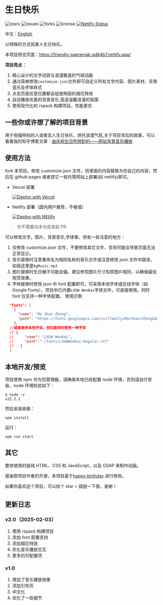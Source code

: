 # 生日快乐

<p>
<img src="https://img.shields.io/github/stars/abandon888/HappyBirthday" alt="stars" />
<img src="https://img.shields.io/github/issues/abandon888/HappyBirthday" alt="issues" />
<img src="https://img.shields.io/github/forks/abandon888/HappyBirthday" alt="forks" />
<img src="https://img.shields.io/github/license/abandon888/HappyBirthday" alt="license" />
<a href="https://app.netlify.com/sites/friendly-paprenjak-ad64b7/deploys"><img src="https://api.netlify.com/api/v1/badges/39d29171-f3b1-4172-932e-1f657058303a/deploy-status" alt="Netlify Status" /></a>
</p>

中文｜[English](./README_EN.md)

以特殊的方式祝某人生日快乐。

本项目预览页面：<https://friendly-paprenjak-ad64b7.netlify.app/>

**项目亮点：**

1. 精心设计的文字动效与浪漫飘逸的气球动画
2. 通过简单修改`customize.json`文件即可自定义所有文字内容、图片素材、背景音乐及字体样式
3. 点击页面任意位置都会绽放绚丽的烟花特效
4. 自动播放优美的背景音乐,营造温馨浪漫的氛围
5. 使用现代化的 rspack 构建项目，性能更优

## 一些你或许想了解的项目背景

用于祝福特别的人或者恋人生日快乐，烘托浪漫气氛,关于项目背后的故事，可以看看我的知乎博客文章：[由庆祝生日所想到的——网站背景音乐播放](https://zhuanlan.zhihu.com/p/677636150)

## 使用方法

fork 本项目，修改 customize.json 文件，将里面的内容替换为你自己的内容，然后在 github pages 或者其它一些托管网站上部署(如 netlify)即可。
- Vercel 部署

   [![Deploy with Vercel](https://vercel.com/button)](https://vercel.com/new/clone?repository-url=https%3A%2F%2Fgithub.com%2Fabandon888%2FHappyBirthday&project-name=happy-birthday)

- Netlify 部署（国内用户推荐，不被墙）

   [![Deploy with NEtlify](https://www.netlify.com/img/deploy/button.svg)](https://app.netlify.com/start/deploy?repository=https://github.com/eryaozm/HappyBirthday)

> 你不需要向本仓库发起 PR

可以修改文字，图片，背景音乐,字体等，但有一些注意的地方：

1. 仅修改 customize.json 文件，不要修改其它文件，否则可能会导致页面无法正常显示。
2. 音乐替换时注意重命名为相同名称的音乐文件或注意修改 json 文件中路径，如我这里是`bgMusic.mp3`
3. 图片替换时生日帽子可能会偏，建议修剪图片尺寸和原图片相同，以确保最佳观赏效果。
4. 字体替换时修改 json 中 font 配置即可，可采用本地字体或在线字体（如 Google Fonts），项目中已内置`LXGW WenKai`字体文件，可直接使用。同时 font 仅支持一种字体配置。
  使用示例

  ```json
    "fonts": [
      {
        "name": "Ma Shan Zheng",
        "path": "https://fonts.googleapis.com/css?family=Ma+Shan+Zheng&display=swap"
      },
    //或者使用本地字体，但仅能同时使用一种字体
    // {
    //     "name": "LXGW WenKai",
    //     "path":"./fonts/LXGWWenKai-Regular.ttf"
    //   } 
    ]
  ```

## 本地开发/预览

项目使用 npm 作为包管理器，请确保本地已经配置 node 环境，否则请自行安装，node 环境检验如下：

```
$ node -v
v22.2.1
```

然后安装依赖：

```
npm install
```

运行：

```
npm run start
```

## 其它

整体使用的是纯 HTML、CSS 和 JavaScript，以及 GSAP 来制作动画。

感谢原项目作者的开源，本项目基于[happy-birthday](https://github.com/faahim/happy-birthday) 进行修改。

如果你喜欢这个项目，可以给个 star ⭐ 鼓励一下我，谢谢！

## 更新日志

### v2.0（2025-02-03）

1. 使用 rspack 构建项目
2. 添加 font 配置支持
3. 添加烟花特效
4. 优化音乐播放交互
5. 更多的可配置项

### v1.0

1. 增加了音乐播放效果
2. 添加引导页
3. 中文化
4. 优化了一些细节
